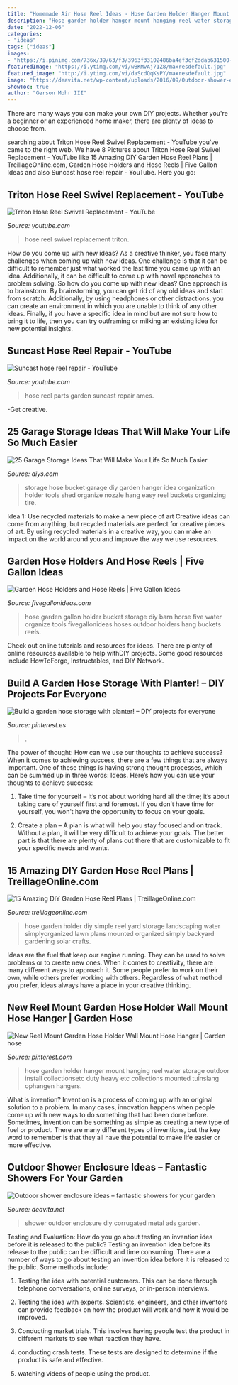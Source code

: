 ```yaml
---
title: "Homemade Air Hose Reel Ideas - Hose Garden Holder Hanger Mount Hanging Reel Water Storage Outdoor Install Collectionsetc Duty Heavy Etc Collections Mounted Tuinslang Ophangen Hangers"
description: "Hose garden holder hanger mount hanging reel water storage outdoor install collectionsetc duty heavy etc collections mounted tuinslang ophangen hangers"
date: "2022-12-06"
categories:
- "ideas"
tags: ["ideas"]
images:
- "https://i.pinimg.com/736x/39/63/f3/3963f33102486ba4ef3cf2ddab631500--hose-cart-hose-hanger.jpg"
featuredImage: "https://i.ytimg.com/vi/wBKMvAj71Z8/maxresdefault.jpg"
featured_image: "http://i.ytimg.com/vi/daScdQqKsPY/maxresdefault.jpg"
image: "https://deavita.net/wp-content/uploads/2016/09/Outdoor-shower-enclosure-ideas-DIY-corrugated-metal-outdoor-shower.jpg"
ShowToc: true
author: "Gerson Mohr III"
---
```



There are many ways you can make your own DIY projects. Whether you're a beginner or an experienced home maker, there are plenty of ideas to choose from.

	

		
searching about Triton Hose Reel Swivel Replacement - YouTube you've came to the right web. We have 8 Pictures about Triton Hose Reel Swivel Replacement - YouTube like 15 Amazing DIY Garden Hose Reel Plans | TreillageOnline.com, Garden Hose Holders and Hose Reels | Five Gallon Ideas and also Suncast hose reel repair - YouTube. Here you go:
		
    
## Triton Hose Reel Swivel Replacement - YouTube

<img loading=lazy src="https://i.ytimg.com/vi/wBKMvAj71Z8/maxresdefault.jpg" onerror="this.onerror=null;this.src='https://tse4.mm.bing.net/th?id=OIP.P7mW6JHxzfwPdnb2DBHD_AHaEK&amp;pid=15.1';" alt="Triton Hose Reel Swivel Replacement - YouTube">

_Source: youtube.com_

>hose reel swivel replacement triton. 

	

How do you come up with new ideas?
As a creative thinker, you face many challenges when coming up with new ideas. One challenge is that it can be difficult to remember just what worked the last time you came up with an idea. Additionally, it can be difficult to come up with novel approaches to problem solving.  So how do you come up with new ideas? 
One approach is to brainstorm. By brainstorming, you can get rid of any old ideas and start from scratch. Additionally, by using headphones or other distractions, you can create an environment in which you are unable to think of any other ideas. Finally, if you have a specific idea in mind but are not sure how to bring it to life, then you can try outframing or milking an existing idea for new potential insights.

    
## Suncast Hose Reel Repair - YouTube

<img loading=lazy src="http://i.ytimg.com/vi/daScdQqKsPY/maxresdefault.jpg" onerror="this.onerror=null;this.src='https://tse1.mm.bing.net/th?id=OIP.sEEggCvfbM6U8dh_eqt5lwHaEK&amp;pid=15.1';" alt="Suncast hose reel repair - YouTube">

_Source: youtube.com_

>hose reel parts garden suncast repair ames. 

	

-Get creative.

    
## 25 Garage Storage Ideas That Will Make Your Life So Much Easier

<img loading=lazy src="http://cdn.diys.com/wp-content/uploads/2016/11/diy-bucket-hose-storage.jpg" onerror="this.onerror=null;this.src='https://tse3.mm.bing.net/th?id=OIP.QOt4Qrqqtg3QrhyyBZ40kwHaHa&amp;pid=15.1';" alt="25 Garage Storage Ideas That Will Make Your Life So Much Easier">

_Source: diys.com_

>storage hose bucket garage diy garden hanger idea organization holder tools shed organize nozzle hang easy reel buckets organizing tire. 

	

Idea 1: Use recycled materials to make a new piece of art
Creative ideas can come from anything, but recycled materials are perfect for creative pieces of art. By using recycled materials in a creative way, you can make an impact on the world around you and improve the way we use resources.

    
## Garden Hose Holders And Hose Reels | Five Gallon Ideas

<img loading=lazy src="http://fivegallonideas.com/wp-content/uploads/2013/07/5-gallon-bucket-hose-holder.jpg" onerror="this.onerror=null;this.src='https://tse4.mm.bing.net/th?id=OIP.lwJNoqK9JzU0pPu5W_xxZwHaJ3&amp;pid=15.1';" alt="Garden Hose Holders and Hose Reels | Five Gallon Ideas">

_Source: fivegallonideas.com_

>hose garden gallon holder bucket storage diy barn horse five water organize tools fivegallonideas hoses outdoor holders hang buckets reels. 

	

Check out online tutorials and resources for ideas. There are plenty of online resources available to help withDIY projects. Some good resources include HowToForge, Instructables, and DIY Network. 

    
## Build A Garden Hose Storage With Planter! – DIY Projects For Everyone

<img loading=lazy src="https://i.pinimg.com/originals/06/cd/6f/06cd6f8a2874bffc31d37bbba0f9b0ac.jpg" onerror="this.onerror=null;this.src='https://tse2.mm.bing.net/th?id=OIP.xyS7lrSd2pP6RMsg_xkA5wHaLH&amp;pid=15.1';" alt="Build a garden hose storage with planter! – DIY projects for everyone">

_Source: pinterest.es_

>. 

	

The power of thought: How can we use our thoughts to achieve success?
When it comes to achieving success, there are a few things that are always important. One of these things is having strong thought processes, which can be summed up in three words: Ideas. Here’s how you can use your thoughts to achieve success: 
1. Take time for yourself – It’s not about working hard all the time; it’s about taking care of yourself first and foremost. If you don’t have time for yourself, you won’t have the opportunity to focus on your goals.

2. Create a plan – A plan is what will help you stay focused and on track. Without a plan, it will be very difficult to achieve your goals. The better part is that there are plenty of plans out there that are customizable to fit your specific needs and wants.


    
## 15 Amazing DIY Garden Hose Reel Plans | TreillageOnline.com

<img loading=lazy src="https://treillageonline.com/wp-content/uploads/2018/11/garden-hose-reel-7.jpg" onerror="this.onerror=null;this.src='https://tse3.mm.bing.net/th?id=OIP.U1p6dKQ-maIcEug083JZQQHaLH&amp;pid=15.1';" alt="15 Amazing DIY Garden Hose Reel Plans | TreillageOnline.com">

_Source: treillageonline.com_

>hose garden holder diy simple reel yard storage landscaping water simplyorganized lawn plans mounted organized simply backyard gardening solar crafts. 

	

Ideas are the fuel that keep our engine running. They can be used to solve problems or to create new ones. When it comes to creativity, there are many different ways to approach it. Some people prefer to work on their own, while others prefer working with others. Regardless of what method you prefer, ideas always have a place in your creative thinking.

    
## New Reel Mount Garden Hose Holder Wall Mount Hose Hanger | Garden Hose

<img loading=lazy src="https://i.pinimg.com/736x/39/63/f3/3963f33102486ba4ef3cf2ddab631500--hose-cart-hose-hanger.jpg" onerror="this.onerror=null;this.src='https://tse3.mm.bing.net/th?id=OIP.zW-yY1pkyDegYRjunzJN-gHaJd&amp;pid=15.1';" alt="New Reel Mount Garden Hose Holder Wall Mount Hose Hanger | Garden hose">

_Source: pinterest.com_

>hose garden holder hanger mount hanging reel water storage outdoor install collectionsetc duty heavy etc collections mounted tuinslang ophangen hangers. 

	

What is invention?
Invention is a process of coming up with an original solution to a problem. In many cases, innovation happens when people come up with new ways to do something that had been done before. Sometimes, invention can be something as simple as creating a new type of fuel or product. There are many different types of inventions, but the key word to remember is that they all have the potential to make life easier or more effective.

    
## Outdoor Shower Enclosure Ideas – Fantastic Showers For Your Garden

<img loading=lazy src="https://deavita.net/wp-content/uploads/2016/09/Outdoor-shower-enclosure-ideas-DIY-corrugated-metal-outdoor-shower.jpg" onerror="this.onerror=null;this.src='https://tse3.mm.bing.net/th?id=OIP.NwgxtcBW0Kh_WDz7Kp_hhwHaKD&amp;pid=15.1';" alt="Outdoor shower enclosure ideas – fantastic showers for your garden">

_Source: deavita.net_

>shower outdoor enclosure diy corrugated metal ads garden. 

	

Testing and Evaluation: How do you go about testing an invention idea before it is released to the public?
Testing an invention idea before its release to the public can be difficult and time consuming. There are a number of ways to go about testing an invention idea before it is released to the public. Some methods include:
1) Testing the idea with potential customers. This can be done through telephone conversations, online surveys, or in-person interviews.

2) Testing the idea with experts. Scientists, engineers, and other inventors can provide feedback on how the product will work and how it would be improved.

3) Conducting market trials. This involves having people test the product in different markets to see what reaction they have.

4) conducting crash tests. These tests are designed to determine if the product is safe and effective.

5) watching videos of people using the product.

